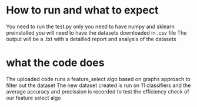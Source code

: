 # How to run and what to expect
You need to run the test.py only
you need to have numpy and sklearn preinstalled
you will need to have the datasets downloaded in .csv file
The output will be a .txt with a detailled report and analysis of the datasets

# what the code does
The uploaded code runs a feature_select algo based on graphs approach to filter out the dataset 
The new dataset created is run on 11 classifiers and the average accuracy and precission is recorded to test the efficiency check of our feature select algo
